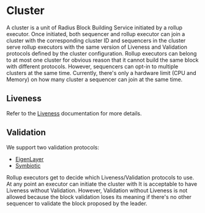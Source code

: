 # Cluster
A cluster is a unit of Radius Block Building Service initiated by a rollup executor. Once initiated, both sequencer and rollup executor can join a cluster with the corresponding cluster ID and sequencers in the cluster serve rollup executors with the same version of Liveness and Validation protocols defined by the cluster configuration. Rollup executors can belong to at most one cluster for obvious reason that it cannot build the same block with different protocols. However, sequencers can opt-in to multiple clusters at the same time. Currently, there's only a hardware limit (CPU and Memory) on how many cluster a sequencer can join at the same time.

## Liveness
Refer to the [Liveness](https://github.com/radiusxyz/radius-docs-bbs/blob/main/docs/liveness.md) documentation for more details.

## Validation
We support two validation protocols:
- [EigenLayer](https://docs.eigenlayer.xyz/)
- [Symbiotic](https://docs.symbiotic.fi/)

Rollup executors get to decide which Liveness/Validation protocols to use. At any point an executor can initiate the cluster with  It is acceptable to have Liveness without Validation. However, Validation without Liveness is not allowed because the block validation loses its meaning if there's no other sequencer to validate the block proposed by the leader.